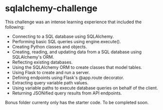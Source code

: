 # sqlalchemy-challenge

This challenge was an intense learning experience that included the following:

- Connecting to a SQL database using SQLAlchemy.
- Performing basic SQL queries using engine.execute().
- Creating Python classes and objects.
- Creating, reading, and updating data from a SQL database using SQLAlchemy's ORM.
- Reflecting existing databases.
- Using the SQLAlchemy ORM to create classes that model tables.
- Using Flask to create and run a server.
- Defining endpoints using Flask's @app.route decorator.
- Extracting query variable path values.
- Using variable paths to execute database queries on behalf of the client.
- Returning JSONified query results from API endpoints.

Bonus folder currenty only has the starter code. To be completed soon. 